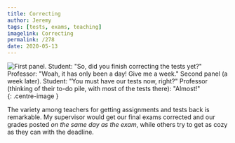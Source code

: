 ```yaml
---
title: Correcting
author: Jeremy
tags: [tests, exams, teaching]
imagelink: Correcting
permalink: /278
date: 2020-05-13
---
```


![First panel. Student: "So, did you finish correcting the tests yet?" Professor: "Woah, it has only been a day! Give me a week." Second panel (a week later). Student: "You must have our tests now, right?" Professor (thinking of their to-do pile, with most of the tests there): "Almost!"](https://res.cloudinary.com/dh3hm8pb7/image/upload/c_scale,q_auto:best,w_615/v1535842782/Handwaving/Published/Correcting.png){: .centre-image }

The variety among teachers for getting assignments and tests back is remarkable. My supervisor would get our final exams corrected and our grades posted *on the same day as the exam*, while others try to get as cozy as they can with the deadline.
